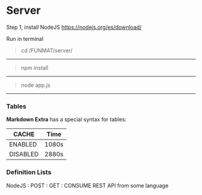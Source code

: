 Server
===================

Step 1, install NodeJS https://nodejs.org/es/download/

Run in terminal
> cd /FUNMAT/server/
----------
> npm install
----------
> node app.js

----------

### Tables

**Markdown Extra** has a special syntax for tables:

CACHE    | Time
-------- | ---
ENABLED  | 1080s
DISABLED | 2880s

### Definition Lists
NodeJS
:   POST
:   GET
:   CONSUME REST API from some language



  [1]: https://nodejs.org/es/download/
  [2]: http://www.restapitutorial.com/lessons/whatisrest.html

